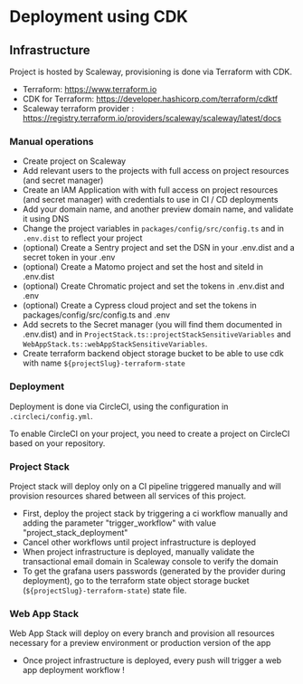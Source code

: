 # Deployment using CDK

## Infrastructure

Project is hosted by Scaleway, provisioning is done via Terraform with CDK.

- Terraform: https://www.terraform.io
- CDK for Terraform: https://developer.hashicorp.com/terraform/cdktf
- Scaleway terraform provider : https://registry.terraform.io/providers/scaleway/scaleway/latest/docs

### Manual operations

- Create project on Scaleway
- Add relevant users to the projects with full access on project resources (and secret manager)
- Create an IAM Application with with full access on project resources (and secret manager) with credentials to use in CI / CD deployments
- Add your domain name, and another preview domain name, and validate it using DNS
- Change the project variables in `packages/config/src/config.ts` and in `.env.dist` to reflect your project
- (optional) Create a Sentry project and set the DSN in your .env.dist and a secret token in your .env
- (optional) Create a Matomo project and set the host and siteId in .env.dist
- (optional) Create Chromatic project and set the tokens in .env.dist and .env
- (optional) Create a Cypress cloud project and set the tokens in packages/config/src/config.ts and .env
- Add secrets to the Secret manager (you will find them documented in .env.dist) and in `ProjectStack.ts::projectStackSensitiveVariables` and `WebAppStack.ts::webAppStackSensitiveVariables`.
- Create terraform backend object storage bucket to be able to use cdk with name `${projectSlug}-terraform-state`

### Deployment

Deployment is done via CircleCI, using the configuration in `.circleci/config.yml`.

To enable CircleCI on your project, you need to create a project on CircleCI based on your repository.

### Project Stack

Project stack will deploy only on a CI pipeline triggered manually and will provision resources shared between all services of this project.

- First, deploy the project stack by triggering a ci workflow manually and adding the parameter "trigger_workflow" with value "project_stack_deployment"
- Cancel other workflows until project infrastructure is deployed
- When project infrastructure is deployed, manually validate the transactional email domain in Scaleway console to verify the domain
- To get the grafana users passwords (generated by the provider during deployment), go to the terraform state object storage bucket (`${projectSlug}-terraform-state`) state file.

### Web App Stack

Web App Stack will deploy on every branch and provision all resources necessary for a preview environment or production version of the app

- Once project infrastructure is deployed, every push will trigger a web app deployment workflow !
